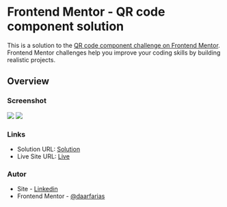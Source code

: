 # Frontend Mentor - QR code component solution

This is a solution to the [QR code component challenge on Frontend Mentor](https://www.frontendmentor.io/challenges/qr-code-component-iux_sIO_H). Frontend Mentor challenges help you improve your coding skills by building realistic projects. 

## Overview

### Screenshot

![](./screen-desktop.png)
![](./screen-mobile.png)

### Links

- Solution URL: [Solution](https://www.frontendmentor.io/challenges/qr-code-component-iux_sIO_H/hub/qrcodecomponentmain-pQNQN4ZGX)
- Live Site URL: [Live](https://qr-code-component-main-amber.vercel.app/)

### Autor

- Site - [Linkedin](https://www.linkedin.com/in/diego-ramirez-jag/)
- Frontend Mentor - [@daarfarias](https://www.frontendmentor.io/profile/daarfarias)



